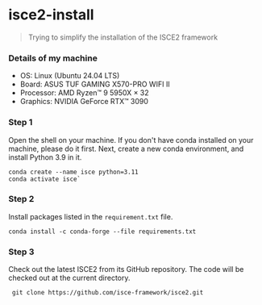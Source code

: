 # isce2-install
> Trying to simplify the installation of the ISCE2 framework

### Details of my machine
- OS: Linux (Ubuntu 24.04 LTS)
- Board: ASUS TUF GAMING X570-PRO WIFI II
- Processor: AMD Ryzen™ 9 5950X × 32
- Graphics: NVIDIA GeForce RTX™ 3090

### Step 1
Open the shell on your machine. If you don't have conda installed on your machine, please do it first. Next, create a new conda environment, and install Python 3.9 in it.

```
conda create --name isce python=3.11
conda activate isce`
```

### Step 2
Install packages listed in the `requirement.txt` file.

`conda install -c conda-forge --file requirements.txt`

### Step 3
Check out the latest ISCE2 from its GitHub repository. The code will be checked out at the current directory.

` git clone https://github.com/isce-framework/isce2.git`



